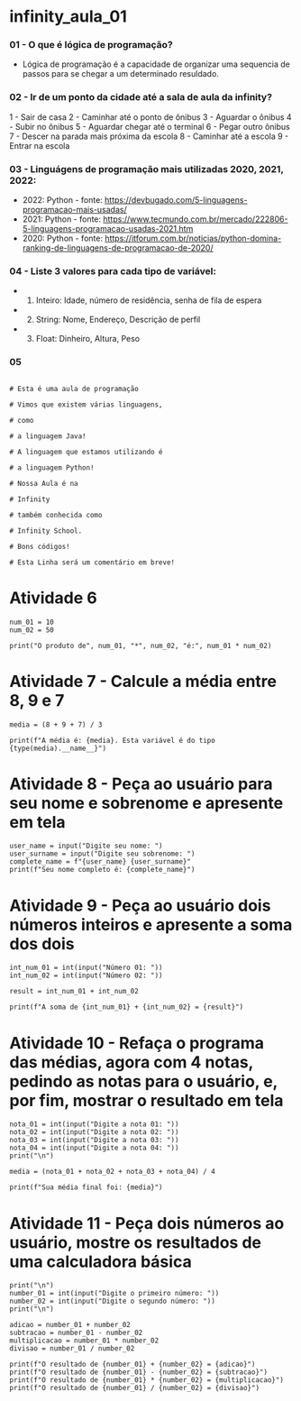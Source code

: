 # infinity_aula_01

### 01 - O que é lógica de programação?
- Lógica de programação é a capacidade de organizar uma sequencia de passos para se chegar a um determinado resuldado.
### 02 - Ir de um ponto da cidade até a sala de aula da infinity?
1 - Sair de casa
2 - Caminhar até o ponto de ônibus
3 - Aguardar o ônibus
4 - Subir no ônibus
5 - Aguardar chegar até o terminal
6 - Pegar outro ônibus
7 - Descer na parada mais próxima da escola
8 - Caminhar até a escola
9 - Entrar na escola

### 03 - Linguágens de programação mais utilizadas 2020, 2021, 2022:
  - 2022: Python - fonte: https://devbugado.com/5-linguagens-programacao-mais-usadas/
  - 2021: Python - fonte: https://www.tecmundo.com.br/mercado/222806-5-linguagens-programacao-usadas-2021.htm
  - 2020: Python - fonte: https://itforum.com.br/noticias/python-domina-ranking-de-linguagens-de-programacao-de-2020/

### 04 - Liste 3 valores para cada tipo de variável:
- 1) Inteiro: Idade, número de residência, senha de fila de espera
- 2) String: Nome, Endereço, Descrição de perfil
- 3) Float: Dinheiro, Altura, Peso
### 05

~~~ # Aula Introdução ao Python

# Esta é uma aula de programação

# Vimos que existem várias linguagens, 

# como

# a linguagem Java!

# A linguagem que estamos utilizando é

# a linguagem Python!

# Nossa Aula é na 

# Infinity

# também conhecida como

# Infinity School.

# Bons códigos!

# Esta Linha será um comentário em breve!
~~~~

# Atividade 6
~~~
num_01 = 10
num_02 = 50

print("O produto de", num_01, "*", num_02, "é:", num_01 * num_02)
~~~
# Atividade 7 - Calcule a média entre 8, 9 e 7
~~~
media = (8 + 9 + 7) / 3

print(f"A média é: {media}. Esta variável é do tipo {type(media).__name__}")
~~~

# Atividade 8 - Peça ao usuário para seu nome e sobrenome e apresente em tela

~~~
user_name = input("Digite seu nome: ")
user_surname = input("Digite seu sobrenome: ")
complete_name = f"{user_name} {user_surname}"
print(f"Seu nome completo é: {complete_name}")
~~~

# Atividade 9 - Peça ao usuário dois números inteiros e apresente a soma dos dois
~~~
int_num_01 = int(input("Número 01: "))
int_num_02 = int(input("Número 02: "))

result = int_num_01 + int_num_02

print(f"A soma de {int_num_01} + {int_num_02} = {result}")
~~~
# Atividade 10 - Refaça o programa das médias, agora com 4 notas, pedindo as notas para o usuário, e, por fim, mostrar o resultado em tela
~~~
nota_01 = int(input("Digite a nota 01: "))
nota_02 = int(input("Digite a nota 02: "))
nota_03 = int(input("Digite a nota 03: "))
nota_04 = int(input("Digite a nota 04: "))
print("\n")

media = (nota_01 + nota_02 + nota_03 + nota_04) / 4

print(f"Sua média final foi: {media}")
~~~


# Atividade 11 - Peça dois números ao usuário, mostre os resultados de uma calculadora básica
~~~
print("\n")
number_01 = int(input("Digite o primeiro número: "))
number_02 = int(input("Digite o segundo número: "))
print("\n")

adicao = number_01 + number_02
subtracao = number_01 - number_02
multiplicacao = number_01 * number_02
divisao = number_01 / number_02

print(f"O resultado de {number_01} + {number_02} = {adicao}")
print(f"O resultado de {number_01} - {number_02} = {subtracao}")
print(f"O resultado de {number_01} * {number_02} = {multiplicacao}")
print(f"O resultado de {number_01} / {number_02} = {divisao}")
~~~
